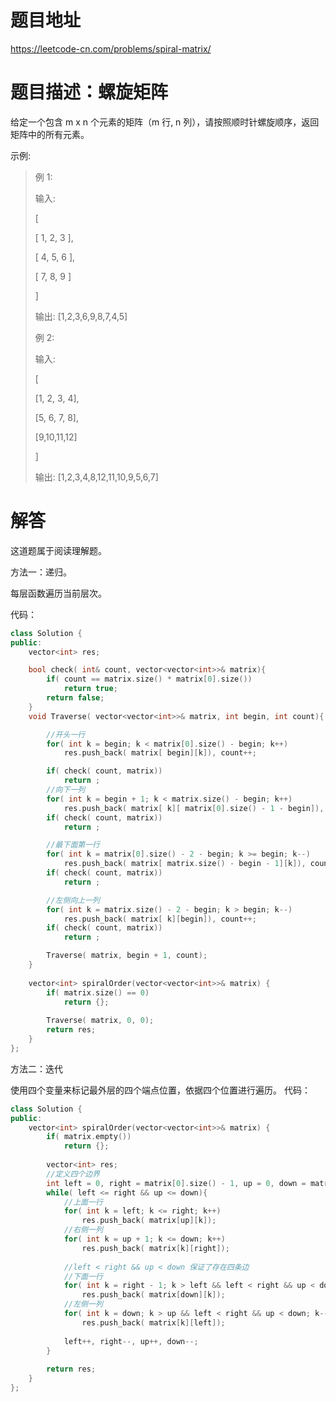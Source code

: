 # 题目地址

https://leetcode-cn.com/problems/spiral-matrix/

# 题目描述：螺旋矩阵

给定一个包含 m x n 个元素的矩阵（m 行, n 列），请按照顺时针螺旋顺序，返回矩阵中的所有元素。

示例:
>例 1:
>
>输入:
>
>[
>
> [ 1, 2, 3 ],
>
> [ 4, 5, 6 ],
>
> [ 7, 8, 9 ]
>
>]
>
>输出: [1,2,3,6,9,8,7,4,5]
>
>例 2:
>
>输入:
>
>[
>
>  [1, 2, 3, 4],
>
>  [5, 6, 7, 8],
>
>  [9,10,11,12]
>
>]
>
>输出: [1,2,3,4,8,12,11,10,9,5,6,7]

# 解答
这道题属于阅读理解题。

方法一：递归。

每层函数遍历当前层次。

代码：
```cpp
class Solution {
public:
    vector<int> res;

    bool check( int& count, vector<vector<int>>& matrix){
        if( count == matrix.size() * matrix[0].size())
            return true;
        return false;
    }
    void Traverse( vector<vector<int>>& matrix, int begin, int count){

        //开头一行
        for( int k = begin; k < matrix[0].size() - begin; k++)
            res.push_back( matrix[ begin][k]), count++;

        if( check( count, matrix))
            return ;
        //向下一列
        for( int k = begin + 1; k < matrix.size() - begin; k++)
            res.push_back( matrix[ k][ matrix[0].size() - 1 - begin]), count++;
        if( check( count, matrix))
            return ;

        //最下面第一行
        for( int k = matrix[0].size() - 2 - begin; k >= begin; k--)
            res.push_back( matrix[ matrix.size() - begin - 1][k]), count++;
        if( check( count, matrix))
            return ;

        //左侧向上一列
        for( int k = matrix.size() - 2 - begin; k > begin; k--)
            res.push_back( matrix[ k][begin]), count++;
        if( check( count, matrix))
            return ;

        Traverse( matrix, begin + 1, count);
    }
        
    vector<int> spiralOrder(vector<vector<int>>& matrix) {
        if( matrix.size() == 0)
            return {};
        
        Traverse( matrix, 0, 0);
        return res;
    }
};
```

方法二：迭代

使用四个变量来标记最外层的四个端点位置，依据四个位置进行遍历。
代码：
```cpp
class Solution {
public:
    vector<int> spiralOrder(vector<vector<int>>& matrix) {
        if( matrix.empty())
            return {};
        
        vector<int> res;
        //定义四个边界
        int left = 0, right = matrix[0].size() - 1, up = 0, down = matrix.size() - 1;
        while( left <= right && up <= down){
            //上面一行
            for( int k = left; k <= right; k++)
                res.push_back( matrix[up][k]);
            //右侧一列
            for( int k = up + 1; k <= down; k++)
                res.push_back( matrix[k][right]);
            
            //left < right && up < down 保证了存在四条边
            //下面一行
            for( int k = right - 1; k > left && left < right && up < down; k--)
                res.push_back( matrix[down][k]);
            //左侧一列
            for( int k = down; k > up && left < right && up < down; k--)
                res.push_back( matrix[k][left]);
            
            left++, right--, up++, down--;        
        }
   
        return res;
    }
};
```

